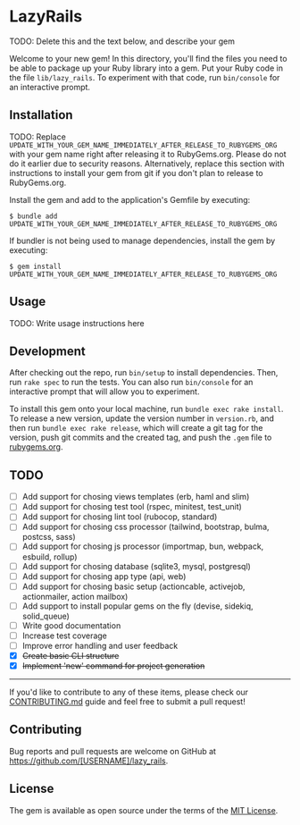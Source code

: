 # LazyRails

TODO: Delete this and the text below, and describe your gem

Welcome to your new gem! In this directory, you'll find the files you need to be able to package up your Ruby library into a gem. Put your Ruby code in the file `lib/lazy_rails`. To experiment with that code, run `bin/console` for an interactive prompt.

## Installation

TODO: Replace `UPDATE_WITH_YOUR_GEM_NAME_IMMEDIATELY_AFTER_RELEASE_TO_RUBYGEMS_ORG` with your gem name right after releasing it to RubyGems.org. Please do not do it earlier due to security reasons. Alternatively, replace this section with instructions to install your gem from git if you don't plan to release to RubyGems.org.

Install the gem and add to the application's Gemfile by executing:

    $ bundle add UPDATE_WITH_YOUR_GEM_NAME_IMMEDIATELY_AFTER_RELEASE_TO_RUBYGEMS_ORG

If bundler is not being used to manage dependencies, install the gem by executing:

    $ gem install UPDATE_WITH_YOUR_GEM_NAME_IMMEDIATELY_AFTER_RELEASE_TO_RUBYGEMS_ORG

## Usage

TODO: Write usage instructions here

## Development

After checking out the repo, run `bin/setup` to install dependencies. Then, run `rake spec` to run the tests. You can also run `bin/console` for an interactive prompt that will allow you to experiment.

To install this gem onto your local machine, run `bundle exec rake install`. To release a new version, update the version number in `version.rb`, and then run `bundle exec rake release`, which will create a git tag for the version, push git commits and the created tag, and push the `.gem` file to [rubygems.org](https://rubygems.org).

## TODO
- [ ] Add support for chosing views templates (erb, haml and slim)
- [ ] Add support for chosing test tool (rspec, minitest, test_unit)
- [ ] Add support for chosing lint tool (rubocop, standard)
- [ ] Add support for chosing css processor (tailwind, bootstrap, bulma, postcss, sass)
- [ ] Add support for chosing js processor (importmap, bun, webpack, esbuild, rollup)
- [ ] Add support for chosing database (sqlite3, mysql, postgresql)
- [ ] Add support for chosing app type (api, web)
- [ ] Add support for chosing basic setup (actioncable, activejob, actionmailer, action mailbox)
- [ ] Add support to install popular gems on the fly (devise, sidekiq, solid_queue)
- [ ] Write good documentation
- [ ] Increase test coverage
- [ ] Improve error handling and user feedback
- [x] ~~Create basic CLI structure~~
- [x] ~~Implement 'new' command for project generation~~

---

If you'd like to contribute to any of these items, please check our [CONTRIBUTING.md](CONTRIBUTING.md) guide and feel free to submit a pull request!

## Contributing

Bug reports and pull requests are welcome on GitHub at https://github.com/[USERNAME]/lazy_rails.

## License

The gem is available as open source under the terms of the [MIT License](https://opensource.org/licenses/MIT).

